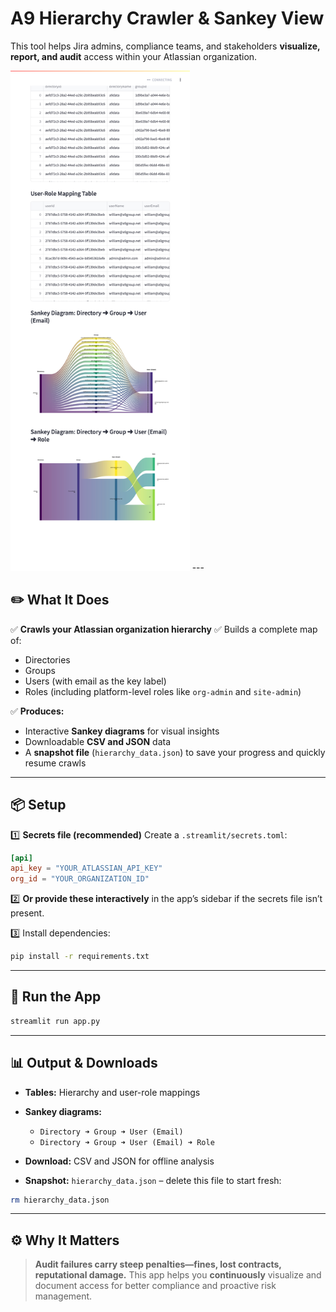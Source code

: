 # A9 Hierarchy Crawler & Sankey View

This tool helps Jira admins, compliance teams, and stakeholders **visualize, report, and audit** access within your Atlassian organization.

<img src="./localhost_8502_.png" alt="screenshot" style="height:800px;"/>
---

## ✏️ **What It Does**

✅ **Crawls your Atlassian organization hierarchy**
✅ Builds a complete map of:

* Directories
* Groups
* Users (with email as the key label)
* Roles (including platform-level roles like `org-admin` and `site-admin`)

✅ **Produces:**

* Interactive **Sankey diagrams** for visual insights
* Downloadable **CSV and JSON** data
* A **snapshot file** (`hierarchy_data.json`) to save your progress and quickly resume crawls

---

## 📦 **Setup**

1️⃣ **Secrets file (recommended)**
Create a `.streamlit/secrets.toml`:

```toml
[api]
api_key = "YOUR_ATLASSIAN_API_KEY"
org_id = "YOUR_ORGANIZATION_ID"
```

2️⃣ **Or provide these interactively** in the app’s sidebar if the secrets file isn’t present.

3️⃣ Install dependencies:

```bash
pip install -r requirements.txt
```

---

## 🚀 **Run the App**

```bash
streamlit run app.py
```

---

## 📊 **Output & Downloads**

* **Tables:** Hierarchy and user-role mappings
* **Sankey diagrams:**

  * `Directory ➜ Group ➜ User (Email)`
  * `Directory ➜ Group ➜ User (Email) ➜ Role`
* **Download:** CSV and JSON for offline analysis
* **Snapshot:** `hierarchy_data.json` – delete this file to start fresh:

```bash
rm hierarchy_data.json
```

---

## ⚙️ **Why It Matters**

> **Audit failures carry steep penalties—fines, lost contracts, reputational damage.**
> This app helps you **continuously** visualize and document access for better compliance and proactive risk management.
